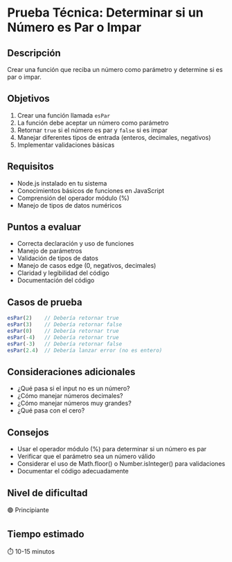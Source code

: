 # Prueba Técnica: Determinar si un Número es Par o Impar

## Descripción
Crear una función que reciba un número como parámetro y determine si es par o impar.

## Objetivos
1. Crear una función llamada `esPar`
2. La función debe aceptar un número como parámetro
3. Retornar `true` si el número es par y `false` si es impar
4. Manejar diferentes tipos de entrada (enteros, decimales, negativos)
5. Implementar validaciones básicas

## Requisitos
- Node.js instalado en tu sistema
- Conocimientos básicos de funciones en JavaScript
- Comprensión del operador módulo (%)
- Manejo de tipos de datos numéricos

## Puntos a evaluar
- Correcta declaración y uso de funciones
- Manejo de parámetros
- Validación de tipos de datos
- Manejo de casos edge (0, negativos, decimales)
- Claridad y legibilidad del código
- Documentación del código

## Casos de prueba
```javascript
esPar(2)    // Debería retornar true
esPar(3)    // Debería retornar false
esPar(0)    // Debería retornar true
esPar(-4)   // Debería retornar true
esPar(-3)   // Debería retornar false
esPar(2.4)  // Debería lanzar error (no es entero)
```

## Consideraciones adicionales
- ¿Qué pasa si el input no es un número?
- ¿Cómo manejar números decimales?
- ¿Cómo manejar números muy grandes?
- ¿Qué pasa con el cero?

## Consejos
- Usar el operador módulo (%) para determinar si un número es par
- Verificar que el parámetro sea un número válido
- Considerar el uso de Math.floor() o Number.isInteger() para validaciones
- Documentar el código adecuadamente

## Nivel de dificultad
🟢 Principiante

## Tiempo estimado
⏱️ 10-15 minutos 